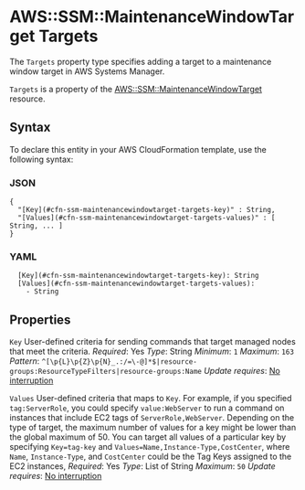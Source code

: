 # AWS::SSM::MaintenanceWindowTarget Targets<a name="aws-properties-ssm-maintenancewindowtarget-targets"></a>

The `Targets` property type specifies adding a target to a maintenance window target in AWS Systems Manager\.

 `Targets` is a property of the [AWS::SSM::MaintenanceWindowTarget](https://docs.aws.amazon.com/AWSCloudFormation/latest/UserGuide/aws-resource-ssm-maintenancewindowtarget.html) resource\.

## Syntax<a name="aws-properties-ssm-maintenancewindowtarget-targets-syntax"></a>

To declare this entity in your AWS CloudFormation template, use the following syntax:

### JSON<a name="aws-properties-ssm-maintenancewindowtarget-targets-syntax.json"></a>

```
{
  "[Key](#cfn-ssm-maintenancewindowtarget-targets-key)" : String,
  "[Values](#cfn-ssm-maintenancewindowtarget-targets-values)" : [ String, ... ]
}
```

### YAML<a name="aws-properties-ssm-maintenancewindowtarget-targets-syntax.yaml"></a>

```
  [Key](#cfn-ssm-maintenancewindowtarget-targets-key): String
  [Values](#cfn-ssm-maintenancewindowtarget-targets-values):
    - String
```

## Properties<a name="aws-properties-ssm-maintenancewindowtarget-targets-properties"></a>

`Key`  <a name="cfn-ssm-maintenancewindowtarget-targets-key"></a>
User\-defined criteria for sending commands that target managed nodes that meet the criteria\.
*Required*: Yes
*Type*: String
*Minimum*: `1`
*Maximum*: `163`
*Pattern*: `^[\p{L}\p{Z}\p{N}_.:/=\-@]*$|resource-groups:ResourceTypeFilters|resource-groups:Name`
*Update requires*: [No interruption](https://docs.aws.amazon.com/AWSCloudFormation/latest/UserGuide/using-cfn-updating-stacks-update-behaviors.html#update-no-interrupt)

`Values`  <a name="cfn-ssm-maintenancewindowtarget-targets-values"></a>
User\-defined criteria that maps to `Key`\. For example, if you specified `tag:ServerRole`, you could specify `value:WebServer` to run a command on instances that include EC2 tags of `ServerRole,WebServer`\.
Depending on the type of target, the maximum number of values for a key might be lower than the global maximum of 50\.
You can target all values of a particular key by specifying `Key=tag-key` and `Values=Name,Instance-Type,CostCenter`, where `Name`, `Instance-Type`, and `CostCenter` could be the Tag Keys assigned to the EC2 instances,
*Required*: Yes
*Type*: List of String
*Maximum*: `50`
*Update requires*: [No interruption](https://docs.aws.amazon.com/AWSCloudFormation/latest/UserGuide/using-cfn-updating-stacks-update-behaviors.html#update-no-interrupt)